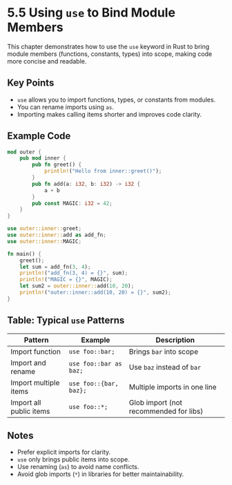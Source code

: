 # 5.5 Using `use` to Bind Module Members

This chapter demonstrates how to use the `use` keyword in Rust to bring module members (functions, constants, types) into scope, making code more concise and readable.

## Key Points

- `use` allows you to import functions, types, or constants from modules.
- You can rename imports using `as`.
- Importing makes calling items shorter and improves code clarity.

## Example Code

```rust
mod outer {
    pub mod inner {
        pub fn greet() {
            println!("Hello from inner::greet()");
        }
        pub fn add(a: i32, b: i32) -> i32 {
            a + b
        }
        pub const MAGIC: i32 = 42;
    }
}

use outer::inner::greet;
use outer::inner::add as add_fn;
use outer::inner::MAGIC;

fn main() {
    greet();
    let sum = add_fn(3, 4);
    println!("add_fn(3, 4) = {}", sum);
    println!("MAGIC = {}", MAGIC);
    let sum2 = outer::inner::add(10, 20);
    println!("outer::inner::add(10, 20) = {}", sum2);
}
```

## Table: Typical `use` Patterns

| Pattern                      | Example                              | Description                             |
|------------------------------|--------------------------------------|-----------------------------------------|
| Import function              | `use foo::bar;`                      | Brings `bar` into scope                 |
| Import and rename            | `use foo::bar as baz;`               | Use `baz` instead of `bar`              |
| Import multiple items        | `use foo::{bar, baz};`               | Multiple imports in one line            |
| Import all public items      | `use foo::*;`                        | Glob import (not recommended for libs)  |

## Notes

- Prefer explicit imports for clarity.
- `use` only brings public items into scope.
- Use renaming (`as`) to avoid name conflicts.
- Avoid glob imports (`*`) in libraries for better maintainability.

